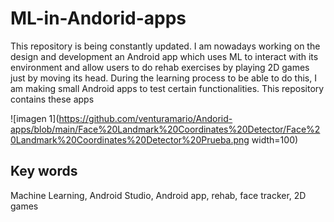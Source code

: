 # ML-in-Andorid-apps
This repository is being constantly updated.
I am nowadays working on the design and development an Android app which uses ML to interact with its environment and allow users to do rehab exercises by playing 2D games just by moving its head.
During the learning process to be able to do this, I am making small Android apps to test certain functionalities. This repository contains these apps

![imagen 1](https://github.com/venturamario/Andorid-apps/blob/main/Face%20Landmark%20Coordinates%20Detector/Face%20Landmark%20Coordinates%20Detector%20Prueba.png width=100)

## Key words
Machine Learning, Android Studio, Android app, rehab, face tracker, 2D games
